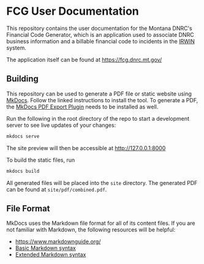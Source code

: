 # FCG User Documentation
This repository contains the user documentation for the Montana DNRC's Financial Code Generator, which is an application
used to associate DNRC business information and a billable financial code to incidents in the [IRWIN] system.

The application itself can be found at https://fcg.dnrc.mt.gov/

## Building

This repository can be used to generate a PDF file or static website using [MkDocs]. Follow the linked instructions to install the tool.
To generate a PDF, the [MkDocs PDF Export Plugin] needs to be installed as well.

Run the following in the root directory of the repo to start a development server to see live updates of your changes:

``` sh
mkdocs serve
```

The site preview will then be accessible at http://127.0.0.1:8000

To build the static files, run
``` sh
mkdocs build
```

All generated files will be placed into the `site` directory. The generated PDF can be found at `site/pdf/combined.pdf`.

## File Format

MkDocs uses the Markdown file format for all of its content files. If you are not familiar with Markdown, the following resources will be helpful:
+ https://www.markdownguide.org/
+ [Basic Markdown syntax]
+ [Extended Markdown syntax]

[IRWIN]: https://forestsandrangelands.gov/WFIT/applications/IRWIN/index.shtml
[MkDocs]: https://www.mkdocs.org/
[MkDocs PDF Export Plugin]: https://github.com/zhaoterryy/mkdocs-pdf-export-plugin
[Basic Markdown syntax]: https://www.markdownguide.org/basic-syntax/
[Extended Markdown syntax]: https://www.markdownguide.org/extended-syntax/
